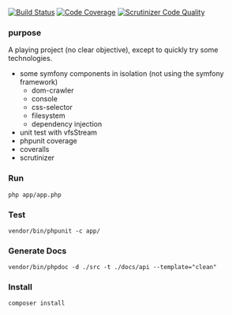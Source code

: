 [![Build Status](https://travis-ci.org/nachinius/aCrawler.svg?branch=master)](https://travis-ci.org/nachinius/aCrawler)
[![Code Coverage](https://scrutinizer-ci.com/g/nachinius/aCrawler/badges/coverage.png?b=master)](https://scrutinizer-ci.com/g/nachinius/aCrawler/?branch=master)
[![Scrutinizer Code Quality](https://scrutinizer-ci.com/g/nachinius/aCrawler/badges/quality-score.png?b=master)](https://scrutinizer-ci.com/g/nachinius/aCrawler/?branch=master)

### purpose
A playing project (no clear objective), except to quickly try some technologies.

- some symfony components in isolation (not using the symfony framework)
    - dom-crawler
    - console
    - css-selector
    - filesystem
    - dependency injection
- unit test with vfsStream
- phpunit coverage
- coveralls
- scrutinizer

### Run 

    php app/app.php

### Test

    vendor/bin/phpunit -c app/

### Generate Docs

    vendor/bin/phpdoc -d ./src -t ./docs/api --template="clean"

### Install

    composer install
    


